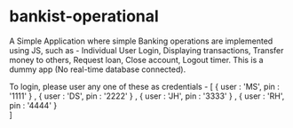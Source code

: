 # bankist-operational
A Simple Application where simple Banking operations are implemented using JS, such as -  Individual User Login, Displaying transactions, Transfer money to others, Request loan, Close account, Logout timer. 
This is a dummy app (No real-time database connected). 

To login, please user any one of these as credentials - 
[ 
  { user : 'MS',  pin : '1111' } , 
  { user : 'DS',  pin : '2222' } , 
  { user : 'JH',  pin : '3333' } , 
  { user : 'RH',  pin : '4444' }  
]
